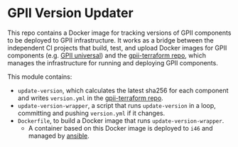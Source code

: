# GPII Version Updater

This repo contains a Docker image for tracking versions of GPII components to be deployed to GPII infrastructure. It works as a bridge between the independent CI projects that build, test, and upload Docker images for GPII components (e.g. [GPII universal](https://github.com/GPII/universal/)) and the [gpii-terraform repo](https://github.com/gpii-ops/gpii-terraform/), which manages the infrastructure for running and deploying GPII components.

This module contains:
* `update-version`, which calculates the latest sha256 for each component and writes `version.yml` in the [gpii-terraform repo](https://github.com/gpii-ops/gpii-terraform/).
* `update-version-wrapper`, a script that runs `update-version` in a loop, committing and pushing `version.yml` if it changes.
* `Dockerfile`, to build a Docker image that runs `update-version-wrapper`.
   * A container based on this Docker image is deployed to `i46` and managed by [ansible](https://github.com/inclusive-design/ops).
